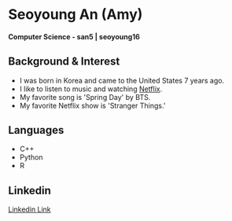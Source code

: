 # Seoyoung An (Amy) 

#### Computer Science - san5 | seoyoung16

## Background & Interest
- I was born in Korea and came to the United States 7 years ago. 
- I like to listen to music and watching [Netflix](https://www.netflix.com/). 
- My favorite song is 'Spring Day' by BTS.
- My favorite Netflix show is 'Stranger Things.'

## Languages
- C++
- Python
- R

## Linkedin
[Linkedin Link](https://www.linkedin.com/in/seoyoung-an-29bb84213/)